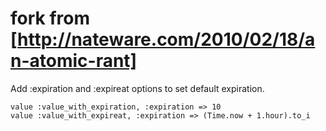 fork from [http://nateware.com/2010/02/18/an-atomic-rant]
=====

Add :expiration and :expireat options to set default expiration.

    value :value_with_expiration, :expiration => 10
    value :value_with_expireat, :expiration => (Time.now + 1.hour).to_i
